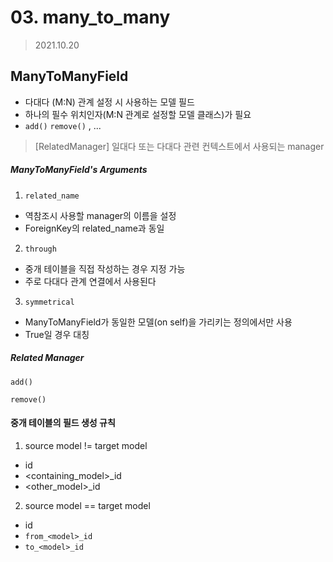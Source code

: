 # 03. many_to_many

> 2021.10.20

## ManyToManyField

* 다대다 (M:N) 관계 설정 시 사용하는 모델 필드
* 하나의 필수 위치인자(M:N 관계로 설정할 모델 클래스)가 필요
* `add()` `remove()` , ...

> [RelatedManager] 일대다 또는 다대다 관련 컨텍스트에서 사용되는 manager

##### ManyToManyField's Arguments

1. `related_name`

* 역참조시 사용할 manager의 이름을 설정
* ForeignKey의 related_name과 동일

2. `through`

* 중개 테이블을 직접 작성하는 경우 지정 가능
* 주로 다대다 관계 연결에서 사용된다

3. `symmetrical`

* ManyToManyField가 동일한 모델(on self)을 가리키는 정의에서만 사용
* True일 경우 대칭

##### Related Manager

`add()`

`remove()`

#### 중개 테이블의 필드 생성 규칙

1. source model != target model

* id
* <containing_model>_id
* <other_model>_id

2. source model == target model

* id
* `from_<model>_id`
* `to_<model>_id`